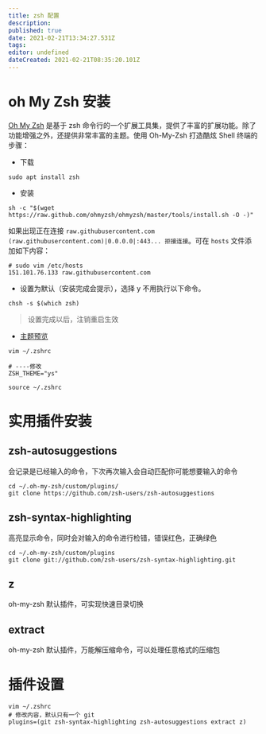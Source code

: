 ```yaml
---
title: zsh 配置
description: 
published: true
date: 2021-02-21T13:34:27.531Z
tags: 
editor: undefined
dateCreated: 2021-02-21T08:35:20.101Z
---
```


# oh My Zsh 安装

[Oh My Zsh](https://ohmyz.sh/) 是基于 zsh 命令行的一个扩展工具集，提供了丰富的扩展功能。除了功能增强之外，还提供非常丰富的主题。使用 Oh-My-Zsh 打造酷炫 Shell 终端的步骤：

- 下载

```shell
sudo apt install zsh
```

- 安装

```shell
sh -c "$(wget https://raw.github.com/ohmyzsh/ohmyzsh/master/tools/install.sh -O -)"
```

如果出现正在连接 `raw.githubusercontent.com (raw.githubusercontent.com)|0.0.0.0|:443... 拒接连接`。可在 `hosts` 文件添加如下内容：

```shell
# sudo vim /etc/hosts
151.101.76.133 raw.githubusercontent.com
```

- 设置为默认（安装完成会提示），选择 y 不用执行以下命令。

```shell
chsh -s $(which zsh)
```

> 设置完成以后，注销重启生效

- [主题预览](https://github.com/ohmyzsh/ohmyzsh/wiki/Themes)

```shell
vim ~/.zshrc

# ----修改
ZSH_THEME="ys"

source ~/.zshrc
```

# 实用插件安装

## zsh-autosuggestions

会记录是已经输入的命令，下次再次输入会自动匹配你可能想要输入的命令

```shell
cd ~/.oh-my-zsh/custom/plugins/
git clone https://github.com/zsh-users/zsh-autosuggestions
```

## zsh-syntax-highlighting

高亮显示命令，同时会对输入的命令进行检错，错误红色，正确绿色

```shell
cd ~/.oh-my-zsh/custom/plugins
git clone git://github.com/zsh-users/zsh-syntax-highlighting.git
```

## z

oh-my-zsh 默认插件，可实现快速目录切换

## extract

oh-my-zsh 默认插件，万能解压缩命令，可以处理任意格式的压缩包

# 插件设置

```shell
vim ~/.zshrc
# 修改内容，默认只有一个 git
plugins=(git zsh-syntax-highlighting zsh-autosuggestions extract z)
```